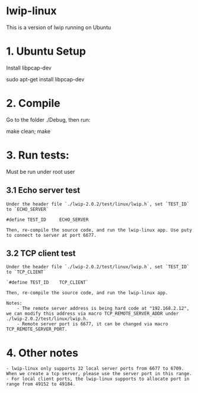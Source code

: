 # lwip-linux
This is a version of lwip running on Ubuntu

# 1. Ubuntu Setup
   Install libpcap-dev

   sudo apt-get install libpcap-dev
	
# 2. Compile
   Go to the folder ./Debug, then run:
   
   make clean; make 
	
# 3. Run tests: 
   Must be run under root user 
   
## 3.1 Echo server test 
	Under the header file `./lwip-2.0.2/test/linux/lwip.h`, set `TEST_ID` to `ECHO_SERVER`
		
	#define TEST_ID 	ECHO_SERVER
		
	Then, re-compile the source code, and run the lwip-linux app. Use puty to connect to server at port 6677. 


## 3.2 TCP client test 
	Under the header file `./lwip-2.0.2/test/linux/lwip.h`, set `TEST_ID` to `TCP_CLIENT`
	
	`#define TEST_ID 	TCP_CLIENT`
	
	Then, re-compile the source code, and run the lwip-linux app. 
		
	Notes:
		- The remote server address is being hard code at "192.168.2.12", we can modify this address via macro TCP_REMOTE_SERVER_ADDR under ./lwip-2.0.2/test/linux/lwip.h.
		- Remote server port is 6677, it can be changed via macro TCP_REMOTE_SERVER_PORT. 
		

# 4. Other notes 
	- lwip-linux only supports 32 local server ports from 6677 to 6709. When we create a tcp server, please use the server port in this range.
	- For local client ports, the lwip-linux supports to allocate port in range from 49152 to 49184.  
	
	
